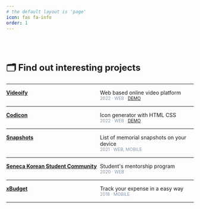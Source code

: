 ```yaml
---
# the default layout is 'page'
icon: fas fa-info
order: 1
---
```


<style type='text/css'>
[class*="about__content"] {
  margin-top: 80px;
}
[class*="about__title"] {
  display: block;
  margin-bottom: 20px;
  font-size: x-large;
}
[class*="project__container"] {
  display: flex;
  flex-direction: row;
}
[class*="project__title"] {
  width: 50%;
}
[class*="project__infotab"] {
  width: 50%;
  display: flex;
  flex-direction: column;
}
[class*="project__date"] {
  font-size: smaller;
  color: #8898AA;
}
</style>

<div class=about__content>
  <strong class=about__title>🗂 Find out interesting projects</strong>
  <hr/>
  <div class=project__container>
    <strong class=project__title>
      <a href='/projects/videoify'>
      Videoify
      </a>
    </strong>
    <div class=project__infotab>
      <span>Web based online video platform</span>
      <span class=project__date>2022 · WEB · 
        <a href='https://paolochang-nmdtube.fly.dev/' target='_blank'>DEMO</a>
      </span>
    </div>
  </div>
  <hr/>
  <div class=project__container>
    <strong class=project__title>
      <a href='/projects/codicon'>
      Codicon
      </a>
    </strong>
    <div class=project__infotab>
      <span>Icon generator with HTML CSS</span>
      <span class=project__date>2022 · WEB · 
        <a href='https://codicon.netlify.app/' target='_blank'>DEMO</a>
      </span>
    </div>
  </div>
  <hr/>
  <div class=project__container>
    <strong class=project__title>
      <a href='/projects/snapshots'>
      Snapshots
      </a>
    </strong>
    <div class=project__infotab>
      <span>List of memorial snapshots on your device</span>
      <span class=project__date>2021 · WEB, MOBILE</span>
    </div>
  </div>
  <hr/>
  <div class=project__container>
    <strong class=project__title>
      <a href='/projects/seneca'>
      Seneca Korean Student Community
      </a>
    </strong>
    <div class=project__infotab>
      <span>Student's mentorship program</span>
      <span class=project__date>2020 · WEB</span>
    </div>
  </div>
  <hr/>
  <div class=project__container>
    <strong class=project__title>
      <a href='/projects/xbudget'>
      xBudget
      </a>
    </strong>
    <div class=project__infotab>
      <span>Track your expense in a easy way</span>
      <span class=project__date>2018 · MOBILE</span>
    </div>
  </div>
  <hr/>
</div>
